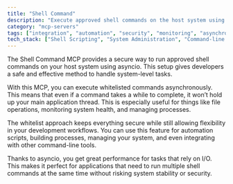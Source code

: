 ```yaml
---
title: "Shell Command"
description: "Execute approved shell commands on the host system using asyncio for efficient, non-blocking operations."
category: "mcp-servers"
tags: ["integration", "automation", "security", "monitoring", "asynchronous", "whitelist"]
tech_stack: ["Shell Scripting", "System Administration", "Command-line Tools", "Automation", "asyncio", "I/O-bound operations"]
---
```


The Shell Command MCP provides a secure way to run approved shell commands on your host system using asyncio. This setup gives developers a safe and effective method to handle system-level tasks.

With this MCP, you can execute whitelisted commands asynchronously. This means that even if a command takes a while to complete, it won’t hold up your main application thread. This is especially useful for things like file operations, monitoring system health, and managing processes.

The whitelist approach keeps everything secure while still allowing flexibility in your development workflows. You can use this feature for automation scripts, building processes, managing your system, and even integrating with other command-line tools.

Thanks to asyncio, you get great performance for tasks that rely on I/O. This makes it perfect for applications that need to run multiple shell commands at the same time without risking system stability or security.